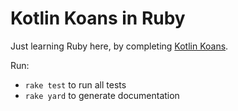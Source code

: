 # Kotlin Koans in Ruby

Just learning Ruby here, by completing [Kotlin Koans](https://play.kotlinlang.org/koans/overview).

Run:

- `rake test` to run all tests
- `rake yard` to generate documentation


